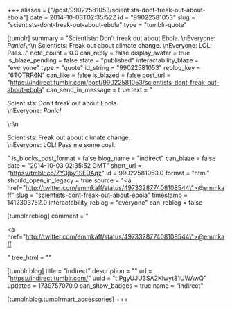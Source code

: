 +++
aliases = ["/post/99022581053/scientists-dont-freak-out-about-ebola"]
date = 2014-10-03T02:35:52Z
id = "99022581053"
slug = "scientists-dont-freak-out-about-ebola"
type = "tumblr-quote"

[tumblr]
summary = "Scientists: Don’t freak out about Ebola. \nEveryone: *Panic!*\n\n Scientists: Freak out about climate change. \nEveryone: LOL! Pass..."
note_count = 0.0
can_reply = false
display_avatar = true
is_blaze_pending = false
state = "published"
interactability_blaze = "everyone"
type = "quote"
id_string = "99022581053"
reblog_key = "6TOTRR6N"
can_like = false
is_blazed = false
post_url = "https://indirect.tumblr.com/post/99022581053/scientists-dont-freak-out-about-ebola"
can_send_in_message = true
text = "<p>Scientists: Don&rsquo;t freak out about Ebola.<br/>\nEveryone: *Panic!*</p>\n\n<p>Scientists: Freak out about climate change.<br/>\nEveryone: LOL! Pass me some coal.</p>"
is_blocks_post_format = false
blog_name = "indirect"
can_blaze = false
date = "2014-10-03 02:35:52 GMT"
short_url = "https://tmblr.co/ZY3jby1SEDAqz"
id = 99022581053.0
format = "html"
should_open_in_legacy = true
source = "<a href=\"http://twitter.com/emmkaff/status/497332877408108544\">@emmkaff</a>"
slug = "scientists-dont-freak-out-about-ebola"
timestamp = 1412303752.0
interactability_reblog = "everyone"
can_reblog = false

[tumblr.reblog]
comment = "<p><a href=\"http://twitter.com/emmkaff/status/497332877408108544\">@emmkaff</a></p>"
tree_html = ""

[tumblr.blog]
title = "indirect"
description = ""
url = "https://indirect.tumblr.com/"
uuid = "t:PgyUJU3SA2Klwyt81UWAwQ"
updated = 1739757070.0
can_show_badges = true
name = "indirect"

[tumblr.blog.tumblrmart_accessories]
+++
